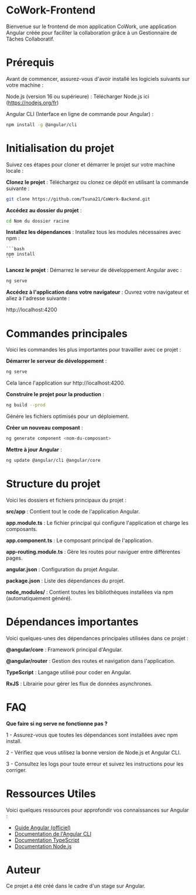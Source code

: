 # CoWork-Frontend

Bienvenue sur le frontend de mon application CoWork, une application Angular créée pour faciliter la collaboration grâce à un Gestionnaire de Tâches Collaboratif.

# Prérequis

Avant de commencer, assurez-vous d'avoir installé les logiciels suivants sur votre machine :

Node.js (version 16 ou supérieure) : Télécharger Node.js ici (https://nodejs.org/fr)

Angular CLI (Interface en ligne de commande pour Angular) :

```bash
npm install -g @angular/cli
```

# Initialisation du projet

Suivez ces étapes pour cloner et démarrer le projet sur votre machine locale :

**Clonez le projet** : Téléchargez ou clonez ce dépôt en utilisant la commande suivante :

```bash
git clone https://github.com/Tsuna21/CoWork-Backend.git
```

**Accédez au dossier du projet** :

```bash
cd Nom du dossier racine
```

**Installez les dépendances** : Installez tous les modules nécessaires avec npm :

    ```bash
    npm install
    ```

**Lancez le projet** : Démarrez le serveur de développement Angular avec :

```bash
ng serve
```

**Accédez à l'application dans votre navigateur** : Ouvrez votre navigateur et allez à l'adresse suivante :

http://localhost:4200

# Commandes principales

Voici les commandes les plus importantes pour travailler avec ce projet :

**Démarrer le serveur de développement** :

```bash
ng serve
```

Cela lance l'application sur http://localhost:4200.

**Construire le projet pour la production** :

```bash
ng build --prod
```

Génère les fichiers optimisés pour un déploiement.

**Créer un nouveau composant** :

```bash
ng generate component <nom-du-composant>
```

**Mettre à jour Angular** :

```bash
ng update @angular/cli @angular/core
```

# Structure du projet

Voici les dossiers et fichiers principaux du projet :

**src/app** : Contient tout le code de l'application Angular.

**app.module.ts** : Le fichier principal qui configure l'application et charge les composants.

**app.component.ts** : Le composant principal de l'application.

**app-routing.module.ts** : Gère les routes pour naviguer entre différentes pages.

**angular.json** : Configuration du projet Angular.

**package.json** : Liste des dépendances du projet.

**node_modules/** : Contient toutes les bibliothèques installées via npm (automatiquement généré).

# Dépendances importantes

Voici quelques-unes des dépendances principales utilisées dans ce projet :

**@angular/core** : Framework principal d'Angular.

**@angular/router** : Gestion des routes et navigation dans l'application.

**TypeScript** : Langage utilisé pour coder en Angular.

**RxJS** : Librairie pour gérer les flux de données asynchrones.

# FAQ

**Que faire si ng serve ne fonctionne pas ?**

1 - Assurez-vous que toutes les dépendances sont installées avec npm install.

2 - Vérifiez que vous utilisez la bonne version de Node.js et Angular CLI.

3 - Consultez les logs pour toute erreur et suivez les instructions pour les corriger.

# Ressources Utiles

Voici quelques ressources pour approfondir vos connaissances sur Angular :

* [Guide Angular (officiel)](https://angular.io/docs)
* [Documentation de l'Angular CLI](https://angular.io/cli)
* [Documentation TypeScript](https://www.typescriptlang.org/docs/)
* [Documentation Node.js](https://nodejs.org)

# Auteur

Ce projet a été créé dans le cadre d'un stage sur Angular.